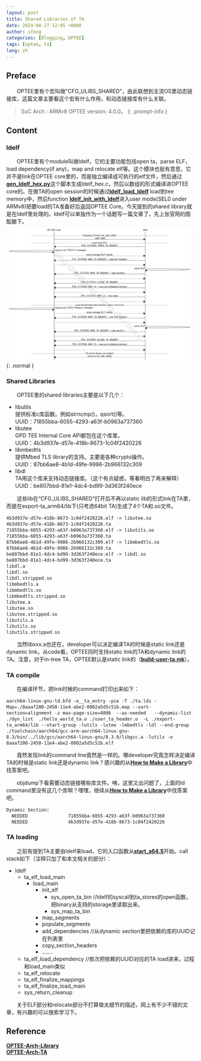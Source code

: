 ```yaml
---
layout: post
title: Shared Libraries of TA
date: 2024-08-27 12:05 +0800
author: sfeng
categories: [Blogging, OPTEE]
tags: [optee, ta]
lang: zh
---
```


## Preface
&emsp;&emsp;OPTEE里有个宏叫做"CFG_ULIBS_SHARED"，由此联想到主流OS里动态链接库，这篇文章主要看这个宏有什么作用，和动态链接库有什么关联。  
> SoC Arch : ARMv8
> OPTEE version: 4.0.0。
{: .prompt-info }

## Content
### ldelf
&emsp;&emsp;OPTEE里有个module叫做ldelf，它的主要功能包括open ta，parse ELF，load dependency(if any)，map and relocate elf等。这个模块也挺有意思，它并不是link在OPTEE core里的，而是独立编译成可执行的elf文件，然后通过[**gen_ldelf_hex.py**](https://github.com/OP-TEE/optee_os/blob/4.0.0/scripts/gen_ldelf_hex.py)这个脚本生成ldelf_hex.c，然后以数组的形式编译进OPTEE core的。在做TA的open session的时候通过[**ldelf_load_ldelf**](https://github.com/OP-TEE/optee_os/blob/4.0.0/core/kernel/ldelf_loader.c#L54) load到tee memory中，然后function [**ldelf_init_with_ldelf**](https://github.com/OP-TEE/optee_os/blob/4.0.0/core/kernel/ldelf_loader.c#L115)进入user mode(SEL0 under ARMv8)把要load的TA准备好后返回OPTEE Core。今天提到的shared library就是在ldelf里处理的。ldelf可以单独作为一个话题写一篇文章了，先上张官网的图酝酿下。  
![Desktop View](/assets/img/prepare_ta.png){: .normal }

### Shared Libraries
&emsp;&emsp;OPTEE里的shared libraries主要是以下几个：  
- libutils  
  提供标准c库函数。例如strncmp()，qsort()等。  
  UUID：71855bba-6055-4293-a63f-b0963a737360  
- libutee  
  GPD TEE Internal Core API都包在这个库里。  
  UUID：4b3d937e-d57e-418b-8673-1c04f2420226  
- libmbedtls  
  提供Mbed TLS library的支持。主要是各种crypto操作。  
  UUID：87bb6ae8-4b1d-49fe-9986-2b966132c309  
- libdl  
  TA用这个库来支持动态链接库。（这个有点疑惑，等看明白了再来解释）  
  UUID：be807bbd-81e1-4dc4-bd99-3d363f240ece  

&emsp;&emsp;这些lib在“CFG_ULIBS_SHARED”打开后不再以static lib的形式link在TA里，而是在export-ta_arm64/lib下(只考虑64bit TA)生成了4个TA和.so文件。  

```
4b3d937e-d57e-418b-8673-1c04f2420226.elf -> libutee.so
4b3d937e-d57e-418b-8673-1c04f2420226.ta
71855bba-6055-4293-a63f-b0963a737360.elf -> libutils.so
71855bba-6055-4293-a63f-b0963a737360.ta
87bb6ae8-4b1d-49fe-9986-2b966132c309.elf -> libmbedtls.so
87bb6ae8-4b1d-49fe-9986-2b966132c309.ta
be807bbd-81e1-4dc4-bd99-3d363f240ece.elf -> libdl.so
be807bbd-81e1-4dc4-bd99-3d363f240ece.ta
libdl.a
libdl.so
libdl.stripped.so
libmbedtls.a
libmbedtls.so
libmbedtls.stripped.so
libutee.a
libutee.so
libutee.stripped.so
libutils.a
libutils.so
libutils.stripped.so
```  
&emsp;&emsp;当然libxxx.a也还在，developer可以决定编译TA的时候是static link还是dynamic link。从code看，OPTEE同时支持static link的TA和dynamic link的TA。注意，对于in-tree TA，OPTEE默认是static link的（[**build-user-ta.mk**](https://github.com/OP-TEE/optee_os/blob/4.0.0/ta/mk/build-user-ta.mk#L44)）。  

### TA compile
&emsp;&emsp;在编译环节，把link时候的command打印出来如下：  
```
aarch64-linux-gnu-ld.bfd -e__ta_entry -pie -T ./ta.lds -Map=./8aaaf200-2450-11e4-abe2-0002a5d5c51b.map --sort-section=alignment -z max-page-size=4096  --as-needed   --dynamic-list ./dyn_list  ./hello_world_ta.o ./user_ta_header.o  -L ./export-ta_arm64/lib --start-group -lutils -lutee -lmbedtls -ldl --end-group ./toolchain/aarch64/gcc-arm-aarch64-linux-gnu-8.3/bin/../lib/gcc/aarch64-linux-gnu/8.3.0/libgcc.a -lutils -o 8aaaf200-2450-11e4-abe2-0002a5d5c51b.elf
```
&emsp;&emsp;竟然发现link的command line竟然是一样的。哪developer究竟怎样决定编译TA的时候是static link还是dynamic link？感兴趣的从[**How to Make a Library**](https://sfeng-daydayup.github.io/posts/how-to-make-a-library/)中找答案吧。  

&emsp;&emsp;objdump下看需要动态链接哪些库文件。咦，这里又出问题了，上面的ld command里没有这几个库啊？嘿嘿，继续从[**How to Make a Library**](https://sfeng-daydayup.github.io/posts/how-to-make-a-library/)中找答案吧。  

```
Dynamic Section:
  NEEDED               71855bba-6055-4293-a63f-b0963a737360
  NEEDED               4b3d937e-d57e-418b-8673-1c04f2420226
```  

### TA loading
&emsp;&emsp;之前有提到TA主要由ldelf来load，它的入口函数从[**start_a64.S**](https://github.com/OP-TEE/optee_os/blob/4.0.0/ldelf/start_a64.S)开始。call stack如下（注释只加了和本文相关的部分）：  
- ldelf  
  - ta_elf_load_main  
    - load_main  
      - init_elf  
        - sys_open_ta_bin //ldelf的syscall到ta_stores的open函数，把binary从支持的storage里读取出来。  
        - sys_map_ta_bin  
      - map_segments  
      - populate_segments  
      - add_dependencies //从dynamic section里把依赖的库的UUID记在列表里  
      - copy_section_headers  
      - .......  
  - ta_elf_load_dependency  //依次把依赖的UUID对应的TA load进来，过程和load_main类似  
  - ta_elf_relocate  
  - ta_elf_finalize_mappings  
  - ta_elf_finalize_load_main  
  - sys_return_cleanup  

&emsp;&emsp;关于ELF部分和relocate部分不打算做太细节的描述，网上有不少不错的文章，有兴趣的可以搜索学习下。  

## Reference  
[**OPTEE-Arch-Library**](https://optee.readthedocs.io/en/latest/architecture/libraries.html#)  
[**OPTEE-Arch-TA**](https://optee.readthedocs.io/en/latest/architecture/trusted_applications.html#loading-and-preparing-ta-for-execution)  